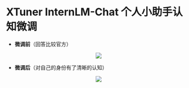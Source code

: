 # XTuner InternLM-Chat 个人小助手认知微调

- **微调前**（回答比较官方）

<center><img src="https://cdn.jujimeizuo.cn/note/llm/internlm/hw_4_1.jpg"></center>

- **微调后**（对自己的身份有了清晰的认知）

<center><img src="https://cdn.jujimeizuo.cn/note/llm/internlm/hw_4_2.jpg"></center>